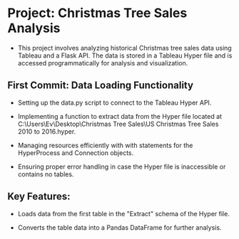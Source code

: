 # Project: Christmas Tree Sales Analysis

- This project involves analyzing historical Christmas tree sales data using Tableau and a Flask API. The data is stored in a Tableau Hyper file and is accessed programmatically for analysis and visualization.

## First Commit: Data Loading Functionality

- Setting up the data.py script to connect to the Tableau Hyper API.

- Implementing a function to extract data from the Hyper file located at C:\Users\Ev\Desktop\Christmas Tree Sales\US Christmas Tree Sales 2010 to 2016.hyper.

- Managing resources efficiently with with statements for the HyperProcess and Connection objects.

- Ensuring proper error handling in case the Hyper file is inaccessible or contains no tables.

## Key Features:

- Loads data from the first table in the "Extract" schema of the Hyper file.

- Converts the table data into a Pandas DataFrame for further analysis.

